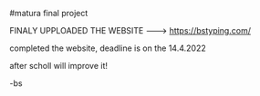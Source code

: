 #matura final project

FINALY UPPLOADED THE WEBSITE ---> https://bstyping.com/

completed the website, deadline is on the 14.4.2022

after scholl will improve it!

-bs


